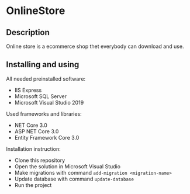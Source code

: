 # OnlineStore
## Description
Online store is a ecommerce shop thet everybody can download and use.
## Installing and using
All needed preinstalled software:
* IIS Express
* Microsoft SQL Server
* Microsoft Visual Studio 2019

Used frameworks and libraries:
* NET Core 3.0
* ASP NET Core 3.0
* Entity Framework Core 3.0

Installation instruction:
* Clone this repository
* Open the solution in Microsoft Visual Studio 
* Make migrations with command `add-migration <migration-name>`
* Update database with command `update-database`
* Run the project
